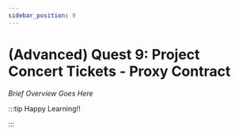 ```yaml
---
sidebar_position: 9
---
```


# (Advanced) Quest 9: Project Concert Tickets - Proxy Contract

_Brief Overview Goes Here_

:::tip Happy Learning!!

<QuestButton text="Go To Quest" />

:::
